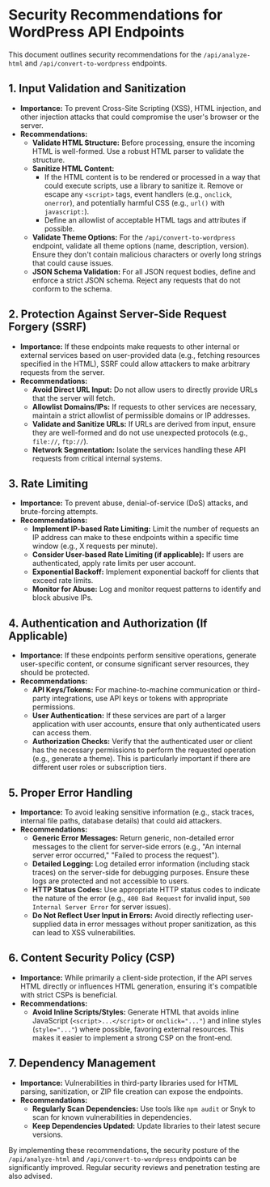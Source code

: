 # Security Recommendations for WordPress API Endpoints

This document outlines security recommendations for the `/api/analyze-html` and `/api/convert-to-wordpress` endpoints.

## 1. Input Validation and Sanitization

- **Importance:** To prevent Cross-Site Scripting (XSS), HTML injection, and other injection attacks that could compromise the user's browser or the server.
- **Recommendations:**
    - **Validate HTML Structure:** Before processing, ensure the incoming HTML is well-formed. Use a robust HTML parser to validate the structure.
    - **Sanitize HTML Content:**
        - If the HTML content is to be rendered or processed in a way that could execute scripts, use a library to sanitize it. Remove or escape any `<script>` tags, event handlers (e.g., `onclick`, `onerror`), and potentially harmful CSS (e.g., `url()` with `javascript:`).
        - Define an allowlist of acceptable HTML tags and attributes if possible.
    - **Validate Theme Options:** For the `/api/convert-to-wordpress` endpoint, validate all theme options (name, description, version). Ensure they don't contain malicious characters or overly long strings that could cause issues.
    - **JSON Schema Validation:** For all JSON request bodies, define and enforce a strict JSON schema. Reject any requests that do not conform to the schema.

## 2. Protection Against Server-Side Request Forgery (SSRF)

- **Importance:** If these endpoints make requests to other internal or external services based on user-provided data (e.g., fetching resources specified in the HTML), SSRF could allow attackers to make arbitrary requests from the server.
- **Recommendations:**
    - **Avoid Direct URL Input:** Do not allow users to directly provide URLs that the server will fetch.
    - **Allowlist Domains/IPs:** If requests to other services are necessary, maintain a strict allowlist of permissible domains or IP addresses.
    - **Validate and Sanitize URLs:** If URLs are derived from input, ensure they are well-formed and do not use unexpected protocols (e.g., `file://`, `ftp://`).
    - **Network Segmentation:** Isolate the services handling these API requests from critical internal systems.

## 3. Rate Limiting

- **Importance:** To prevent abuse, denial-of-service (DoS) attacks, and brute-forcing attempts.
- **Recommendations:**
    - **Implement IP-based Rate Limiting:** Limit the number of requests an IP address can make to these endpoints within a specific time window (e.g., X requests per minute).
    - **Consider User-based Rate Limiting (if applicable):** If users are authenticated, apply rate limits per user account.
    - **Exponential Backoff:** Implement exponential backoff for clients that exceed rate limits.
    - **Monitor for Abuse:** Log and monitor request patterns to identify and block abusive IPs.

## 4. Authentication and Authorization (If Applicable)

- **Importance:** If these endpoints perform sensitive operations, generate user-specific content, or consume significant server resources, they should be protected.
- **Recommendations:**
    - **API Keys/Tokens:** For machine-to-machine communication or third-party integrations, use API keys or tokens with appropriate permissions.
    - **User Authentication:** If these services are part of a larger application with user accounts, ensure that only authenticated users can access them.
    - **Authorization Checks:** Verify that the authenticated user or client has the necessary permissions to perform the requested operation (e.g., generate a theme). This is particularly important if there are different user roles or subscription tiers.

## 5. Proper Error Handling

- **Importance:** To avoid leaking sensitive information (e.g., stack traces, internal file paths, database details) that could aid attackers.
- **Recommendations:**
    - **Generic Error Messages:** Return generic, non-detailed error messages to the client for server-side errors (e.g., "An internal server error occurred," "Failed to process the request").
    - **Detailed Logging:** Log detailed error information (including stack traces) on the server-side for debugging purposes. Ensure these logs are protected and not accessible to users.
    - **HTTP Status Codes:** Use appropriate HTTP status codes to indicate the nature of the error (e.g., `400 Bad Request` for invalid input, `500 Internal Server Error` for server issues).
    - **Do Not Reflect User Input in Errors:** Avoid directly reflecting user-supplied data in error messages without proper sanitization, as this can lead to XSS vulnerabilities.

## 6. Content Security Policy (CSP)

- **Importance:** While primarily a client-side protection, if the API serves HTML directly or influences HTML generation, ensuring it's compatible with strict CSPs is beneficial.
- **Recommendations:**
    - **Avoid Inline Scripts/Styles:** Generate HTML that avoids inline JavaScript (`<script>...</script>` or `onclick="..."`) and inline styles (`style="..."`) where possible, favoring external resources. This makes it easier to implement a strong CSP on the front-end.

## 7. Dependency Management

- **Importance:** Vulnerabilities in third-party libraries used for HTML parsing, sanitization, or ZIP file creation can expose the endpoints.
- **Recommendations:**
    - **Regularly Scan Dependencies:** Use tools like `npm audit` or Snyk to scan for known vulnerabilities in dependencies.
    - **Keep Dependencies Updated:** Update libraries to their latest secure versions.

By implementing these recommendations, the security posture of the `/api/analyze-html` and `/api/convert-to-wordpress` endpoints can be significantly improved. Regular security reviews and penetration testing are also advised.

